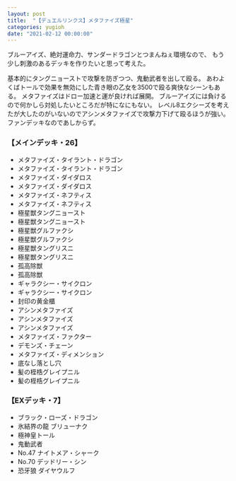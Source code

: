 ```yaml
---
layout: post
title:  "【デュエルリンクス】メタファイズ極星"
categories: yugioh
date: "2021-02-12 00:00:00"
---
```


ブルーアイズ、絶対運命力、サンダードラゴンとつまんねぇ環境なので、
もう少し刺激のあるデッキを作りたいと思って考えた。

基本的にタングニョーストで攻撃を防ぎつつ、鬼動武者を出して殴る。
あわよくばトールで効果を無効にした青き眼の乙女を3500で殴る爽快なシーンもある。
メタファイズはドロー加速と運が良ければ展開。
ブルーアイズには負けるので何かしら対処したいところだが特になにもない。
レベル8エクシーズを考えたが大したのがいないのでアシンメタファイズで攻撃力下げて殴るほうが強い。
ファンデッキなのであしからず。

### 【メインデッキ・26】
- メタファイズ・タイラント・ドラゴン
- メタファイズ・タイラント・ドラゴン
- メタファイズ・ダイダロス
- メタファイズ・ダイダロス
- メタファイズ・ネフティス
- メタファイズ・ネフティス
- 極星獣タングニョースト
- 極星獣タングニョースト
- 極星獣グルファクシ
- 極星獣グルファクシ
- 極星獣タングリスニ
- 極星獣タングリスニ
- 孤高除獣
- 孤高除獣
- ギャラクシー・サイクロン
- ギャラクシー・サイクロン
- 封印の黄金櫃
- アシンメタファイズ
- アシンメタファイズ
- アシンメタファイズ
- メタファイズ・ファクター
- デモンズ・チェーン
- メタファイズ・ディメンション
- 底なし落とし穴
- 髪の桎梏グレイプニル
- 髪の桎梏グレイプニル

### 【EXデッキ・7】
- ブラック・ローズ・ドラゴン
- 氷結界の龍 ブリューナク
- 極神皇トール
- 鬼動武者
- No.47 ナイトメア・シャーク
- No.70 デッドリー・シン
- 恐牙狼 ダイヤウルフ
